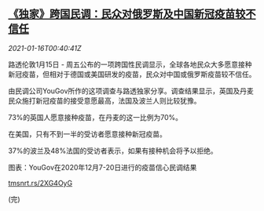 <!--1610758512000-->
[《独家》跨国民调：民众对俄罗斯及中国新冠疫苗较不信任](https://cn.reuters.com/article/glboal-survey-covid-vaccine-0116-idCNKBS29L00R)
------

<div><i>2021-01-16T00:40:41Z</i></div><p>路透伦敦1月15日 - 周五公布的一项跨国性民调显示，全球各地民众大多愿意接种新冠疫苗，但相对于德国或美国研发的疫苗，民众对中国或俄罗斯疫苗较不信任。</p><p>由民调公司YouGov所作的这项调查与路透独家分享。调查结果显示，英国及丹麦民众施打新冠疫苗的接受意愿最高，法国及波兰人则比较犹豫。</p><p>73%的英国人愿意接种疫苗，在丹麦的这一比例为70%。</p><p>在美国，只有不到一半的受访者愿意接种新冠疫苗。</p><p>37%的波兰及48%法国的受访者表示，如果有接种机会将予以拒绝。</p><p>图表：YouGov在2020年12月7-20日进行的疫苗信心民调结果</p><p><a href="https://tmsnrt.rs/2XG4OyG">tmsnrt.rs/2XG4OyG</a></p><p>(完)</p>
